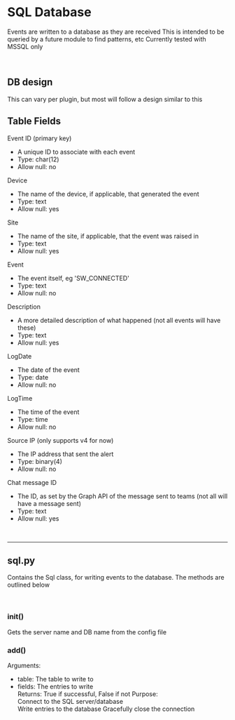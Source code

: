 # SQL Database
Events are written to a database as they are received 
This is intended to be queried by a future module to find patterns, etc 
Currently tested with MSSQL only

&nbsp;<br>
## DB design
This can vary per plugin, but most will follow a design similar to this

Table Fields
------------

Event ID (primary key)  
* A unique ID to associate with each event  
* Type: char(12)  
* Allow null: no  

Device  
* The name of the device, if applicable, that generated the event  
* Type: text  
* Allow null: yes  

Site  
* The name of the site, if applicable, that the event was raised in  
* Type: text  
* Allow null: yes  

Event  
* The event itself, eg 'SW_CONNECTED'  
* Type: text  
* Allow null: no  

Description  
* A more detailed description of what happened (not all events will have these)  
* Type: text  
* Allow null: yes  

LogDate  
* The date of the event  
* Type: date  
* Allow null: no  

LogTime  
* The time of the event  
* Type: time  
* Allow null: no  

Source IP (only supports v4 for now)  
* The IP address that sent the alert  
* Type: binary(4)  
* Allow null: no  

Chat message ID  
* The ID, as set by the Graph API of the message sent to teams (not all will have a message sent)  
* Type: text  
* Allow null: yes  


&nbsp;<br>
- - - -
## sql.py
  Contains the Sql class, for writing events to the database.
  The methods are outlined below

&nbsp;<br>
### __init__()
  Gets the server name and DB name from the config file

### add()
Arguments:  
* table: The table to write to  
* fields: The entries to write  
Returns:  True if successful, False if not
Purpose:  
  Connect to the SQL server/database  
  Write entries to the database
  Gracefully close the connection
